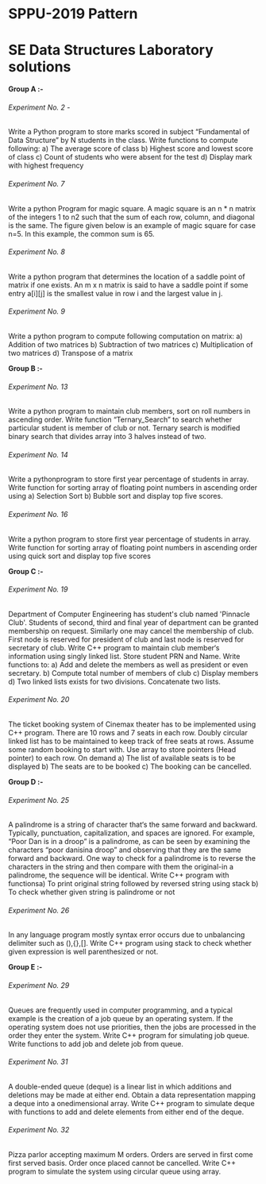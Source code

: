 # SPPU-2019 Pattern

# SE Data Structures Laboratory solutions

**Group A :-**

###### Experiment No. 2 - 

Write a Python program to store marks scored in subject “Fundamental of Data
Structure” by N students in the class. Write functions to compute following:
a) The average score of class
b) Highest score and lowest score of class
c) Count of students who were absent for the test
d) Display mark with highest frequency

###### Experiment No. 7

Write a python Program for magic square. A magic square is an n * n matrix of the
integers 1 to n2 such that the sum of each row, column, and diagonal is the same. The
figure given below is an example of magic square for case n=5. In this example, the
common sum is 65.

###### Experiment No. 8

Write a python program that determines the location of a saddle point of matrix if one
exists. An m x n matrix is said to have a saddle point if some entry a[i][j] is the smallest
value in row i and the largest value in j.

###### Experiment No. 9

Write a python program to compute following computation on matrix:
a) Addition of two matrices
b) Subtraction of two matrices
c) Multiplication of two matrices
d) Transpose of a matrix

**Group B :-**

###### Experiment No. 13

Write a python program to maintain club members, sort on roll numbers in ascending
order. Write function “Ternary_Search” to search whether particular student is member
of club or not. Ternary search is modified binary search that divides array into 3 halves
instead of two.

###### Experiment No. 14

Write a pythonprogram to store first year percentage of students in array. Write function
for sorting array of floating point numbers in ascending order using
a) Selection Sort
b) Bubble sort and display top five scores.

###### Experiment No. 16

Write a python program to store first year percentage of students in array. Write function
for sorting array of floating point numbers in ascending order using quick sort and display
top five scores

**Group C :-**

###### Experiment No. 19

Department of Computer Engineering has student's club named 'Pinnacle Club'. Students
of second, third and final year of department can be granted membership on request.
Similarly one may cancel the membership of club. First node is reserved for president of
club and last node is reserved for secretary of club. Write C++ program to maintain club
member‘s information using singly linked list. Store student PRN and Name. Write
functions to:
a) Add and delete the members as well as president or even secretary.
b) Compute total number of members of club
c) Display members
d) Two linked lists exists for two divisions. Concatenate two lists.

###### Experiment No. 20

The ticket booking system of Cinemax theater has to be implemented using C++ program.
There are 10 rows and 7 seats in each row. Doubly circular linked list has to be
maintained to keep track of free seats at rows. Assume some random booking to start
with. Use array to store pointers (Head pointer) to each row. On demand
a) The list of available seats is to be displayed
b) The seats are to be booked
c) The booking can be cancelled.


**Group D :-**

###### Experiment No. 25

A palindrome is a string of character that‘s the same forward and backward. Typically,
punctuation, capitalization, and spaces are ignored. For example, “Poor Dan is in a droop”
is a palindrome, as can be seen by examining the characters “poor danisina droop” and
observing that they are the same forward and backward. One way to check for a
palindrome is to reverse the characters in the string and then compare with them the
original-in a palindrome, the sequence will be identical. Write C++ program with
functionsa) To print original string followed by reversed string using stack
b) To check whether given string is palindrome or not

###### Experiment No. 26

In any language program mostly syntax error occurs due to unbalancing delimiter such as
(),{},[]. Write C++ program using stack to check whether given expression is well
parenthesized or not.

**Group E :-**

###### Experiment No. 29

Queues are frequently used in computer programming, and a typical example is the
creation of a job queue by an operating system. If the operating system does not use
priorities, then the jobs are processed in the order they enter the system. Write C++
program for simulating job queue. Write functions to add job and delete job from queue.

###### Experiment No. 31

A double-ended queue (deque) is a linear list in which additions and deletions may be
made at either end. Obtain a data representation mapping a deque into a onedimensional array. Write C++ program to simulate deque with functions to add and
delete elements from either end of the deque.

###### Experiment No. 32

Pizza parlor accepting maximum M orders. Orders are served in first come first served
basis. Order once placed cannot be cancelled. Write C++ program to simulate the system
using circular queue using array.

